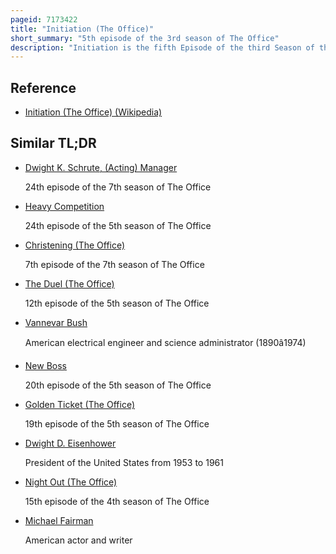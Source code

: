 ```yaml
---
pageid: 7173422
title: "Initiation (The Office)"
short_summary: "5th episode of the 3rd season of The Office"
description: "Initiation is the fifth Episode of the third Season of the american Version of the Office and 33rd Show in general. Ryan Howard is taken from dwight Schrute on what he believes is a Sales Call but instead brought to dwight's Beet Farm for an Initiation. Pam beesly is supposed to keep Track of Michael Scott's Productivity but Michael spends his Day waiting for a Pretzel. Jim Halpert Steals karen Filippelli's Chair and foils her Attempts to regain it."
---
```


## Reference

- [Initiation (The Office) (Wikipedia)](https://en.wikipedia.org/?curid=7173422)

## Similar TL;DR

- [Dwight K. Schrute, (Acting) Manager](/tldr/en/dwight-k-schrute-acting-manager)

  24th episode of the 7th season of The Office

- [Heavy Competition](/tldr/en/heavy-competition)

  24th episode of the 5th season of The Office

- [Christening (The Office)](/tldr/en/christening-the-office)

  7th episode of the 7th season of The Office

- [The Duel (The Office)](/tldr/en/the-duel-the-office)

  12th episode of the 5th season of The Office

- [Vannevar Bush](/tldr/en/vannevar-bush)

  American electrical engineer and science administrator (1890â1974)

- [New Boss](/tldr/en/new-boss)

  20th episode of the 5th season of The Office

- [Golden Ticket (The Office)](/tldr/en/golden-ticket-the-office)

  19th episode of the 5th season of The Office

- [Dwight D. Eisenhower](/tldr/en/dwight-d-eisenhower)

  President of the United States from 1953 to 1961

- [Night Out (The Office)](/tldr/en/night-out-the-office)

  15th episode of the 4th season of The Office

- [Michael Fairman](/tldr/en/michael-fairman)

  American actor and writer
